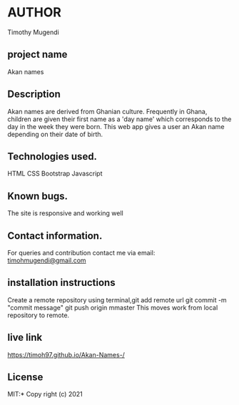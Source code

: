 # AUTHOR
Timothy Mugendi
## project name
Akan names
## Description
Akan names are derived from Ghanian culture. Frequently in Ghana, children are given their first name as a 'day name' which corresponds to the day in the week they were born. This web app gives a user an Akan name depending on their date of birth.
## Technologies used.
HTML
CSS
Bootstrap
Javascript
## Known bugs.
The site is responsive and working well
## Contact information.
For queries and contribution contact me via email: timohmugendi@gmail.com
## installation instructions
Create a remote repository
using terminal,git add remote url
git commit -m "commit message"
git push origin mmaster
This moves work from local repository to remote.
## live link
https://timoh97.github.io/Akan-Names-/
## License
MIT:*
Copy right (c) 2021

